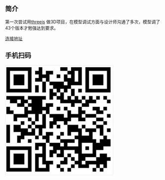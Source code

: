 ## 简介

第一次尝试用[threejs](https://threejs.org) 做3D项目，在模型调试方面与设计师沟通了多次，模型调了43个版本才勉强达到要求。

[连接地址](https://bobby169.github.io/3dcar/)

## 手机扫码

![image](https://raw.githubusercontent.com/bobby169/3dcar/master/img/qrcode.jpg?v=1)
